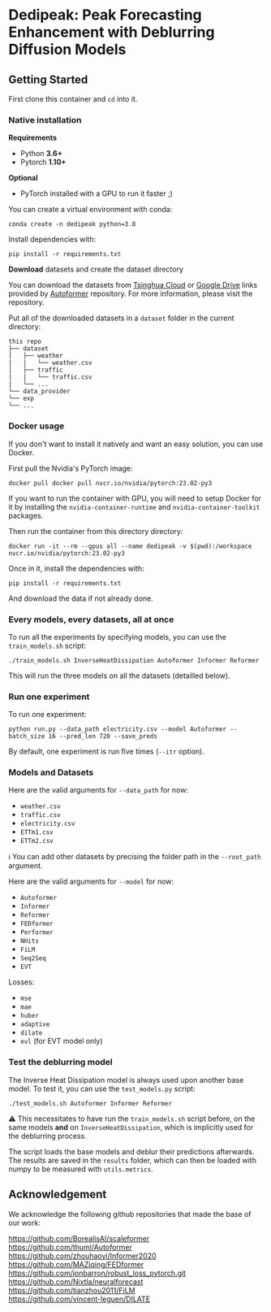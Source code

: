 # Dedipeak: Peak Forecasting Enhancement with Deblurring Diffusion Models
## Getting Started

First clone this container and `cd` into it.

### Native installation

**Requirements**  
- Python **3.6+**
- Pytorch **1.10+**

**Optional**  
- PyTorch installed with a GPU to run it faster ;)

You can create a virtual environment with conda:
```shell
conda create -n dedipeak python=3.8
```

Install dependencies with:
```shell
pip install -r requirements.txt
```

**Download** datasets and create the dataset directory


You can download the datasets from [Tsinghua Cloud](https://cloud.tsinghua.edu.cn/d/e1ccfff39ad541908bae/) or [Google Drive](https://drive.google.com/drive/folders/1ZOYpTUa82_jCcxIdTmyr0LXQfvaM9vIy?usp=sharing) links provided by [Autoformer](https://github.com/thuml/Autoformer) repository. For more information, please visit the repository.

Put all of the downloaded datasets in a `dataset` folder in the current directory:

```
this repo
├── dataset
│   ├── weather
|   |   └── weather.csv
│   ├── traffic
|   |   └── traffic.csv
|   └── ...
└── data_provider
└── exp
└── ...
```

### Docker usage
If you don't want to install it natively and want an easy solution, you can use Docker.

First pull the Nvidia's PyTorch image:
```shell
docker pull docker pull nvcr.io/nvidia/pytorch:23.02-py3
```

If you want to run the container with GPU, you will need to setup Docker for it
by installing the `nvidia-container-runtime` and `nvidia-container-toolkit` packages. 

Then run the container from this directory directory:
```shell
docker run -it --rm --gpus all --name dedipeak -v $(pwd):/workspace nvcr.io/nvidia/pytorch:23.02-py3
```

Once in it, install the dependencies with:
```shell
pip install -r requirements.txt
```

And download the data if not already done.

### Every models, every datasets, all at once
To run all the experiments by specifying models, you can use the `train_models.sh` script:
```shell
./train_models.sh InverseHeatDissipation Autoformer Informer Reformer
```
This will run the three models on all the datasets (detailled below).


### Run one experiment
To run one experiment:
```shell
python run.py --data_path electricity.csv --model Autoformer --batch_size 16 --pred_len 720 --save_preds
```
By default, one experiment is run five times (`--itr` option).

### Models and Datasets

Here are the valid arguments for `--data_path` for now:
- `weather.csv`
- `traffic.csv`
- `electricity.csv`
- `ETTm1.csv`
- `ETTm2.csv`

ℹ️ You can add other datasets by precising the folder path in the `--root_path` argument.

Here are the valid arguments for `--model` for now:
- `Autoformer`
- `Informer`
- `Reformer`
- `FEDformer`
- `Performer`
- `NHits`
- `FiLM`
- `Seq2Seq`
- `EVT`

Losses:
- `mse`
- `mae`
- `huber`
- `adaptive`
- `dilate`
- `evl` (for EVT model only)


### Test the deblurring model
The Inverse Heat Dissipation model is always used upon another base model. To test it, you can use the `test_models.py` script:
```shell
./test_models.sh Autoformer Informer Reformer
```
:warning: This necessitates to have run the `train_models.sh` script before, on the same models **and** on `InverseHeatDissipation`, which is implicitly used for the deblurring process.

The script loads the base models and deblur their predictions afterwards. The results are saved in the `results` folder, which can then be loaded with numpy to be measured with `utils.metrics`.


## Acknowledgement

We acknowledge the following github repositories that made the base of our work:

https://github.com/BorealisAI/scaleformer  
https://github.com/thuml/Autoformer  
https://github.com/zhouhaoyi/Informer2020  
https://github.com/MAZiqing/FEDformer  
https://github.com/jonbarron/robust_loss_pytorch.git  
https://github.com/Nixtla/neuralforecast  
https://github.com/tianzhou2011/FiLM  
https://github.com/vincent-leguen/DILATE 
